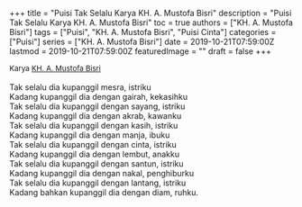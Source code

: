 +++
title = "Puisi Tak Selalu Karya KH. A. Mustofa Bisri"
description = "Puisi Tak Selalu Karya KH. A. Mustofa Bisri"
toc = true
authors = ["KH. A. Mustofa Bisri"]
tags = ["Puisi", "KH. A. Mustofa Bisri", "Puisi Cinta"]
categories = ["Puisi"]
series = ["KH. A. Mustofa Bisri"]
date = 2019-10-21T07:59:00Z
lastmod = 2019-10-21T07:59:00Z
featuredImage = ""
draft = false
+++

<div style="text-align: justify;">
<div style="font-size: small;">Karya <a href="/authors/kh.-a.-mustofa-bisri/" target="_blank">KH. A. Mustofa Bisri</a></div><br />
Tak selalu dia kupanggil mesra, istriku<br />Kadang kupanggil dia dengan gairah, kekasihku<br />Tak selalu dia kupanggil dengan sayang, istriku<br />Kadang kupanggil dia dengan akrab, kawanku<br />Tak selalu dia kupanggil dengan kasih, istriku<br />Kadang kupanggil dia dengan manja, ibuku<br />Tak selalu dia kupanggil dengan cinta, istriku<br />Kadang kupanggil dia dengan lembut, anakku<br />Tak selalu dia kupanggil dengan santun, istriku<br />Kadang kupanggil dia dengan nakal, penghiburku<br />Tak selalu dia kupanggil dengan lantang, istriku<br />Kadang bahkan kupanggil dia dengan diam, ruhku.</div>
